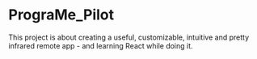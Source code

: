 # PrograMe_Pilot
This project is about creating a useful, customizable, intuitive and pretty infrared remote app - and learning React while doing it.
